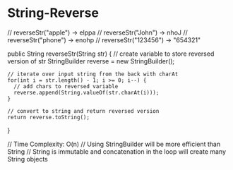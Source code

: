 # String-Reverse
// reverseStr("apple")  -> elppa
  // reverseStr("John")   -> nhoJ
  // reverseStr("phone")  -> enohp
  // reverseStr("123456") -> "654321"

  public String reverseStr(String str) {
    // create variable to store reversed version of str
    StringBuilder reverse = new StringBuilder();

    // iterate over input string from the back with charAt
    for(int i = str.length() - 1; i >= 0; i--) {
      // add chars to reversed variable
      reverse.append(String.valueOf(str.charAt(i)));
    }

    // convert to string and return reversed version 
    return reverse.toString();
  }

  // Time Complexity: O(n)
  // Using StringBuilder will be more efficient than String
  // String is immutable and concatenation in the loop will create many String objects
